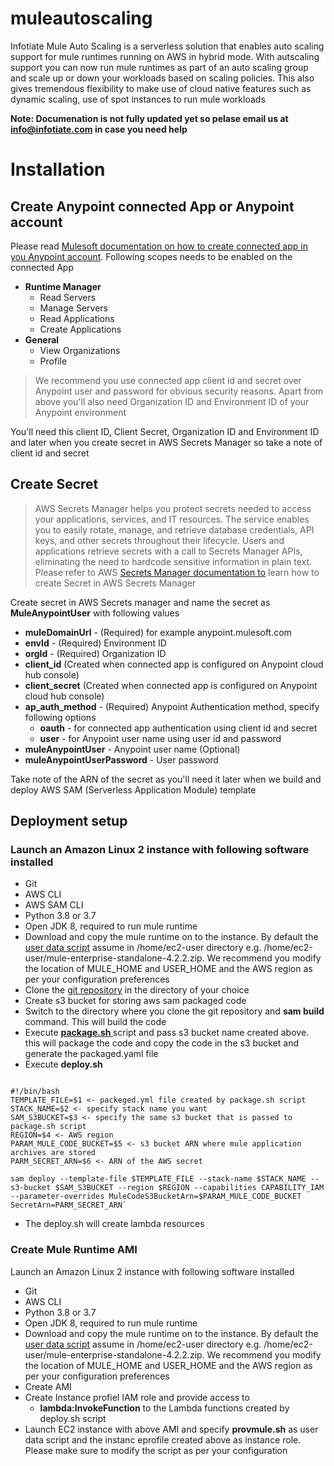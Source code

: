 # muleautoscaling
Infotiate Mule Auto Scaling is a serverless solution that enables auto scaling support for mule runtimes running on AWS in hybrid mode. With autscaling support you can now run mule runtimes as part of an auto scaling group and scale up or down your workloads based on scaling policies. This also gives tremendous flexibility to make use of cloud native features such as dynamic scaling, use of spot instances to run mule workloads 

**Note: Documenation is not fully updated yet so pelase email us at info@infotiate.com in case you need help**

# Installation

## Create Anypoint connected App or Anypoint account

Please read [Mulesoft documentation on how to create connected app in you Anypoint account](https://docs.mulesoft.com/access-management/connected-apps-overview). Following scopes needs to be enabled on the connected App 
- **Runtime Manager**
    - Read Servers
    - Manage Servers
    - Read Applications
    - Create Applications
- **General**
    - View Organizations
    - Profile

>We recommend you use connected app client id and secret over Anypoint user and password for obvious security reasons. Apart from above you'll also need Organization ID and Environment ID of your Anypoint environment

You'll need this client ID, Client Secret, Organization ID and Environment ID and  later when you create secret in AWS Secrets Manager so take a note of client id and secret

## Create Secret

> AWS Secrets Manager helps you protect secrets needed to access your applications, services, and IT resources. The service enables you to easily rotate, manage, and retrieve database credentials, API keys, and other secrets throughout their lifecycle. Users and applications retrieve secrets with a call to Secrets Manager APIs, eliminating the need to hardcode sensitive information in plain text. Please refer to AWS [Secrets Manager documentation to](https://aws.amazon.com/secrets-manager/) learn how to create Secret in AWS Secrets Manager

Create secret in AWS Secrets manager and name the secret as **MuleAnypointUser** with following values
- **muleDomainUrl** - (Required) for example anypoint.mulesoft.com 
- **envId** - (Required) Environment ID
- **orgId** - (Required) Organization ID
- **client_id** (Created when connected app is configured on Anypoint cloud hub console)
- **client_secret** (Created when connected app is configured on Anypoint cloud hub console)
- **ap_auth_method** - (Required) Anypoint Authentication method, specify following options
	- **oauth** - for connected app authentication using client id and secret
	- **user** - for Anypoint user name using user id and password
- **muleAnypointUser** - Anypoint user name (Optional)
- **muleAnypointUserPassword** - User password 

Take note of the ARN of the secret as you'll need it later when we build and deploy AWS SAM (Serverless Application Module) template

## Deployment setup

### Launch an Amazon Linux 2 instance with following software installed
 - Git
 - AWS CLI
 - AWS SAM CLI
 - Python 3.8 or 3.7
 - Open JDK 8, required to run mule runtime
 - Download and copy the mule runtime on to the instance. By default the [user data script](https://github.com/infotiate/muleautoscaling/blob/master/provmule.sh) assume in /home/ec2-user directory e.g. /home/ec2-user/mule-enterprise-standalone-4.2.2.zip. We recommend you modify the location of MULE_HOME and USER_HOME and the AWS region as per your configuration preferences
 - Clone the [git repository](https://github.com/infotiate/muleautoscaling) in the directory of your choice
 - Create s3 bucket for storing aws sam packaged code
 - Switch to the directory where you clone the git repository and **sam build** command. This will build the code
 - Execute **[package.sh
 ](https://github.com/infotiate/muleautoscaling/blob/master/package.sh)** script and pass s3 bucket name created above. this will package the code and copy the code in the s3 bucket and generate the packaged.yaml file 
 - Execute **deploy.sh**
 
 ```
 
 #!/bin/bash
TEMPLATE_FILE=$1 <- packeged.yml file created by package.sh script
STACK_NAME=$2 <- specify stack name you want
SAM_S3BUCKET=$3 <- specify the same s3 bucket that is passed to package.sh script
REGION=$4 <- AWS region
PARAM_MULE_CODE_BUCKET=$5 <- s3 bucket ARN where mule application archives are stored
PARM_SECRET_ARN=$6 <- ARN of the AWS secret

sam deploy --template-file $TEMPLATE_FILE --stack-name $STACK_NAME --s3-bucket $SAM_S3BUCKET --region $REGION --capabilities CAPABILITY_IAM --parameter-overrides MuleCodeS3BucketArn=$PARAM_MULE_CODE_BUCKET SecretArn=PARM_SECRET_ARN`

```
 - The deploy.sh will create lambda resources

### Create Mule Runtime AMI
Launch an Amazon Linux 2 instance with following software installed
 - Git
 - AWS CLI
 - Python 3.8 or 3.7
 - Open JDK 8, required to run mule runtime
 - Download and copy the mule runtime on to the instance. By default the [user data script](https://github.com/infotiate/muleautoscaling/blob/master/provmule.sh) assume in /home/ec2-user directory e.g. /home/ec2-user/mule-enterprise-standalone-4.2.2.zip. We recommend you modify the location of MULE_HOME and USER_HOME and the AWS region as per your configuration preferences
 - Create AMI
 - Create Instance profiel IAM role and provide access to 
   - **lambda:InvokeFunction** to the Lambda functions created by deploy.sh script
 - Launch EC2 instance with above AMI and specify **provmule.sh** as user data script and the instanc eprofile created above as instance role. Please make sure to modify the script as per your configuration
 
